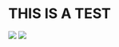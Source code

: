 # THIS IS A TEST


![](./portfolio/public/blog/testAMI_image_id_copy.png)
![](./portfolio/public/blog/testAMI_image_id_copy_2.png)